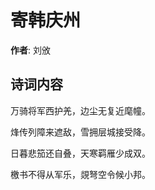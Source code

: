 # 寄韩庆州

**作者**: 刘攽

## 诗词内容

万骑将军西护羌，边尘无复近麾幢。

烽传列障来遮敌，雪拥层城接受降。

日暮悲笳还自叠，天寒羁雁少成双。

檄书不得从军乐，覢弩空令候小邦。

